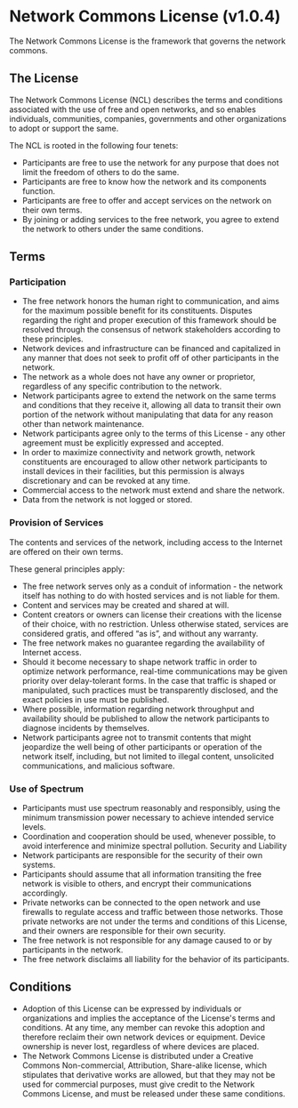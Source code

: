 # Network Commons License (v1.0.4)

The Network Commons License is the framework that governs the network commons.

## The License

The Network Commons License (NCL) describes the terms and conditions associated with the use of free and
open networks, and so enables individuals, communities, companies, governments and other organizations to
adopt or support the same.

The NCL is rooted in the following four tenets:
- Participants are free to use the network for any purpose that does not limit the freedom of others
to do the same.
- Participants are free to know how the network and its components function.
- Participants are free to offer and accept services on the network on their own terms.
- By joining or adding services to the free network, you agree to extend the network to others under
the same conditions.

## Terms

### Participation
- The free network honors the human right to communication, and aims for the maximum possible
benefit for its constituents. Disputes regarding the right and proper execution of this framework
should be resolved through the consensus of network stakeholders according to these principles.
- Network devices and infrastructure can be financed and capitalized in any manner that does not
seek to profit off of other participants in the network.
- The network as a whole does not have any owner or proprietor, regardless of any specific
contribution to the network.
- Network participants agree to extend the network on the same terms and conditions that they
receive it, allowing all data to transit their own portion of the network without manipulating that
data for any reason other than network maintenance.
- Network participants agree only to the terms of this License - any other agreement must be
explicitly expressed and accepted.
- In order to maximize connectivity and network growth, network constituents are encouraged to
allow other network participants to install devices in their facilities, but this permission is always
discretionary and can be revoked at any time.
- Commercial access to the network must extend and share the network.
- Data from the network is not logged or stored.

### Provision of Services
The contents and services of the network, including access to the Internet are offered on their own terms.

These general principles apply:
- The free network serves only as a conduit of information - the network itself has nothing to do with
hosted services and is not liable for them.
- Content and services may be created and shared at will.
- Content creators or owners can license their creations with the license of their choice, with no
restriction. Unless otherwise stated, services are considered gratis, and offered “as is”, and
without any warranty.
- The free network makes no guarantee regarding the availability of Internet access.
- Should it become necessary to shape network traffic in order to optimize network performance,
real-time communications may be given priority over delay-tolerant forms. In the case that traffic is
shaped or manipulated, such practices must be transparently disclosed, and the exact policies in
use must be published.
- Where possible, information regarding network throughput and availability should be published to
allow the network participants to diagnose incidents by themselves.
- Network participants agree not to transmit contents that might jeopardize the well being of other
participants or operation of the network itself, including, but not limited to illegal content,
unsolicited communications, and malicious software.

### Use of Spectrum
- Participants must use spectrum reasonably and responsibly, using the minimum transmission
power necessary to achieve intended service levels.
- Coordination and cooperation should be used, whenever possible, to avoid interference and
minimize spectral pollution.
Security and Liability
- Network participants are responsible for the security of their own systems.
- Participants should assume that all information transiting the free network is visible to others, and
encrypt their communications accordingly.
- Private networks can be connected to the open network and use firewalls to regulate access and
traffic between those networks. Those private networks are not under the terms and conditions of
this License, and their owners are responsible for their own security.
- The free network is not responsible for any damage caused to or by participants in the network.
- The free network disclaims all liability for the behavior of its participants.

## Conditions
- Adoption of this License can be expressed by individuals or organizations and implies the
acceptance of the License's terms and conditions. At any time, any member can revoke this
adoption and therefore reclaim their own network devices or equipment. Device ownership is
never lost, regardless of where devices are placed.
- The Network Commons License is distributed under a Creative Commons Non-commercial,
Attribution, Share-alike license, which stipulates that derivative works are allowed, but that they
may not be used for commercial purposes, must give credit to the Network Commons License,
and must be released under these same conditions.
